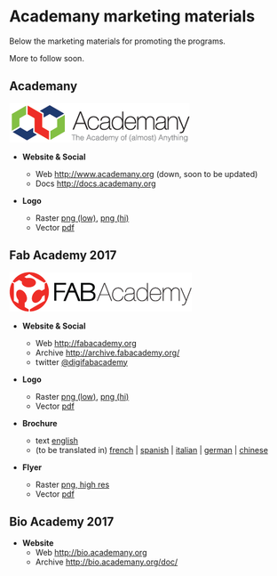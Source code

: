

# Academany marketing materials

Below the marketing materials for promoting the programs.

More to follow soon.

## Academany

![png](./fabacademy2017/logo/academany_small.png)

- **Website & Social**
  - Web http://www.academany.org (down, soon to be updated)
  - Docs http://docs.academany.org

- **Logo**
  - Raster [png (low)](./fabacademy2017/logo/academany_small.png), [png (hi)](./fabacademy2017/logo/academany.png)
  - Vector [pdf](./fabacademy2017/logo/academany.pdf)

## Fab Academy 2017

![png](./fabacademy2017/logo/fabacademy_small.png)

- **Website & Social**
  - Web http://fabacademy.org  
  - Archive http://archive.fabacademy.org/
  - twitter [@digifabacademy](https://twitter.com/digifabacademy)

- **Logo**
  - Raster [png (low)](./fabacademy2017/logo/fabacademy_small.png), [png (hi)](./fabacademy2017/logo/fabacademy.png)
  - Vector [pdf](./fabacademy2017/logo/fabacademy.pdf)

- **Brochure**
  - text [english](./fabacademy2017/brochure/index.md)
  - (to be translated in) [french](./fabacademy2017/brochure/fr.md) | [spanish](./fabacademy2017/brochure/es.md) | [italian](./fabacademy2017/brochure/it.md) | [german](./fabacademy2017/brochure/de.md) | [chinese](./fabacademy2017/brochure/cn.md)

- **Flyer**
  - Raster [png, high res](./fabacademy2017/flyer/flyer.png)
  - Vector [pdf](./fabacademy2017/flyer/flyer.pdf)

## Bio Academy 2017

- **Website**
  - Web http://bio.academany.org
  - Archive http://bio.academany.org/doc/  
